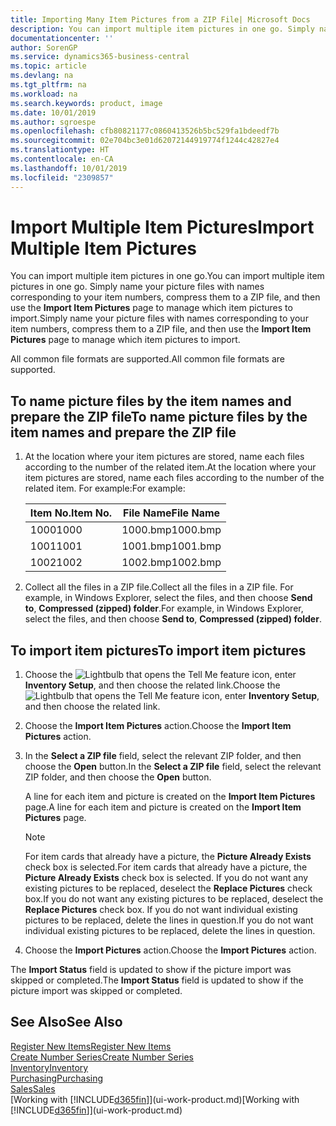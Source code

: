 ```yaml
---
title: Importing Many Item Pictures from a ZIP File| Microsoft Docs
description: You can import multiple item pictures in one go. Simply name your picture files with names corresponding to your item numbers, compress them to a zip file, and then use the Import Item Pictures page to manage which item pictures to import.
documentationcenter: ''
author: SorenGP
ms.service: dynamics365-business-central
ms.topic: article
ms.devlang: na
ms.tgt_pltfrm: na
ms.workload: na
ms.search.keywords: product, image
ms.date: 10/01/2019
ms.author: sgroespe
ms.openlocfilehash: cfb80821177c0860413526b5bc529fa1bdeedf7b
ms.sourcegitcommit: 02e704bc3e01d62072144919774f1244c42827e4
ms.translationtype: HT
ms.contentlocale: en-CA
ms.lasthandoff: 10/01/2019
ms.locfileid: "2309857"
---
```

# <a name="import-multiple-item-pictures"></a><span data-ttu-id="94a05-104">Import Multiple Item Pictures</span><span class="sxs-lookup"><span data-stu-id="94a05-104">Import Multiple Item Pictures</span></span>
<span data-ttu-id="94a05-105">You can import multiple item pictures in one go.</span><span class="sxs-lookup"><span data-stu-id="94a05-105">You can import multiple item pictures in one go.</span></span> <span data-ttu-id="94a05-106">Simply name your picture files with names corresponding to your item numbers, compress them to a ZIP file, and then use the **Import Item Pictures** page to manage which item pictures to import.</span><span class="sxs-lookup"><span data-stu-id="94a05-106">Simply name your picture files with names corresponding to your item numbers, compress them to a ZIP file, and then use the **Import Item Pictures** page to manage which item pictures to import.</span></span>

<span data-ttu-id="94a05-107">All common file formats are supported.</span><span class="sxs-lookup"><span data-stu-id="94a05-107">All common file formats are supported.</span></span>

## <a name="to-name-picture-files-by-the-item-names-and-prepare-the-zip-file"></a><span data-ttu-id="94a05-108">To name picture files by the item names and prepare the ZIP file</span><span class="sxs-lookup"><span data-stu-id="94a05-108">To name picture files by the item names and prepare the ZIP file</span></span>
1. <span data-ttu-id="94a05-109">At the location where your item pictures are stored, name each files according to the number of the related item.</span><span class="sxs-lookup"><span data-stu-id="94a05-109">At the location where your item pictures are stored, name each files according to the number of the related item.</span></span> <span data-ttu-id="94a05-110">For example:</span><span class="sxs-lookup"><span data-stu-id="94a05-110">For example:</span></span>

    |<span data-ttu-id="94a05-111">Item No.</span><span class="sxs-lookup"><span data-stu-id="94a05-111">Item No.</span></span>|<span data-ttu-id="94a05-112">File Name</span><span class="sxs-lookup"><span data-stu-id="94a05-112">File Name</span></span>|
    |-|-|
    |<span data-ttu-id="94a05-113">1000</span><span class="sxs-lookup"><span data-stu-id="94a05-113">1000</span></span>|<span data-ttu-id="94a05-114">1000.bmp</span><span class="sxs-lookup"><span data-stu-id="94a05-114">1000.bmp</span></span>|
    |<span data-ttu-id="94a05-115">1001</span><span class="sxs-lookup"><span data-stu-id="94a05-115">1001</span></span>|<span data-ttu-id="94a05-116">1001.bmp</span><span class="sxs-lookup"><span data-stu-id="94a05-116">1001.bmp</span></span>|
    |<span data-ttu-id="94a05-117">1002</span><span class="sxs-lookup"><span data-stu-id="94a05-117">1002</span></span>|<span data-ttu-id="94a05-118">1002.bmp</span><span class="sxs-lookup"><span data-stu-id="94a05-118">1002.bmp</span></span>|

2. <span data-ttu-id="94a05-119">Collect all the files in a ZIP file.</span><span class="sxs-lookup"><span data-stu-id="94a05-119">Collect all the files in a ZIP file.</span></span> <span data-ttu-id="94a05-120">For example, in Windows Explorer, select the files, and then choose **Send to**, **Compressed (zipped) folder**.</span><span class="sxs-lookup"><span data-stu-id="94a05-120">For example, in Windows Explorer, select the files, and then choose **Send to**, **Compressed (zipped) folder**.</span></span>     

## <a name="to-import-item-pictures"></a><span data-ttu-id="94a05-121">To import item pictures</span><span class="sxs-lookup"><span data-stu-id="94a05-121">To import item pictures</span></span>
1. <span data-ttu-id="94a05-122">Choose the ![Lightbulb that opens the Tell Me feature](media/ui-search/search_small.png "Tell me what you want to do") icon, enter **Inventory Setup**, and then choose the related link.</span><span class="sxs-lookup"><span data-stu-id="94a05-122">Choose the ![Lightbulb that opens the Tell Me feature](media/ui-search/search_small.png "Tell me what you want to do") icon, enter **Inventory Setup**, and then choose the related link.</span></span>
2. <span data-ttu-id="94a05-123">Choose the **Import Item Pictures** action.</span><span class="sxs-lookup"><span data-stu-id="94a05-123">Choose the **Import Item Pictures** action.</span></span>
3. <span data-ttu-id="94a05-124">In the **Select a ZIP file** field, select the relevant ZIP folder, and then choose the **Open** button.</span><span class="sxs-lookup"><span data-stu-id="94a05-124">In the **Select a ZIP file** field, select the relevant ZIP folder, and then choose the **Open** button.</span></span>

    <span data-ttu-id="94a05-125">A line for each item and picture is created on the **Import Item Pictures** page.</span><span class="sxs-lookup"><span data-stu-id="94a05-125">A line for each item and picture is created on the **Import Item Pictures** page.</span></span>

    > [!NOTE]
    > <span data-ttu-id="94a05-126">For item cards that already have a picture, the **Picture Already Exists** check box is selected.</span><span class="sxs-lookup"><span data-stu-id="94a05-126">For item cards that already have a picture, the **Picture Already Exists** check box is selected.</span></span> <span data-ttu-id="94a05-127">If you do not want any existing pictures to be replaced, deselect the **Replace Pictures** check box.</span><span class="sxs-lookup"><span data-stu-id="94a05-127">If you do not want any existing pictures to be replaced, deselect the **Replace Pictures** check box.</span></span> <span data-ttu-id="94a05-128">If you do not want individual existing pictures to be replaced, delete the lines in question.</span><span class="sxs-lookup"><span data-stu-id="94a05-128">If you do not want individual existing pictures to be replaced, delete the lines in question.</span></span>

3. <span data-ttu-id="94a05-129">Choose the **Import Pictures** action.</span><span class="sxs-lookup"><span data-stu-id="94a05-129">Choose the **Import Pictures** action.</span></span>

<span data-ttu-id="94a05-130">The **Import Status** field is updated to show if the picture import was skipped or completed.</span><span class="sxs-lookup"><span data-stu-id="94a05-130">The **Import Status** field is updated to show if the picture import was skipped or completed.</span></span>       

## <a name="see-also"></a><span data-ttu-id="94a05-131">See Also</span><span class="sxs-lookup"><span data-stu-id="94a05-131">See Also</span></span>
[<span data-ttu-id="94a05-132">Register New Items</span><span class="sxs-lookup"><span data-stu-id="94a05-132">Register New Items</span></span>](inventory-how-register-new-items.md)  
[<span data-ttu-id="94a05-133">Create Number Series</span><span class="sxs-lookup"><span data-stu-id="94a05-133">Create Number Series</span></span>](ui-create-number-series.md)  
[<span data-ttu-id="94a05-134">Inventory</span><span class="sxs-lookup"><span data-stu-id="94a05-134">Inventory</span></span>](inventory-manage-inventory.md)  
[<span data-ttu-id="94a05-135">Purchasing</span><span class="sxs-lookup"><span data-stu-id="94a05-135">Purchasing</span></span>](purchasing-manage-purchasing.md)  
[<span data-ttu-id="94a05-136">Sales</span><span class="sxs-lookup"><span data-stu-id="94a05-136">Sales</span></span>](sales-manage-sales.md)  
<span data-ttu-id="94a05-137">[Working with [!INCLUDE[d365fin](includes/d365fin_md.md)]](ui-work-product.md)</span><span class="sxs-lookup"><span data-stu-id="94a05-137">[Working with [!INCLUDE[d365fin](includes/d365fin_md.md)]](ui-work-product.md)</span></span>
